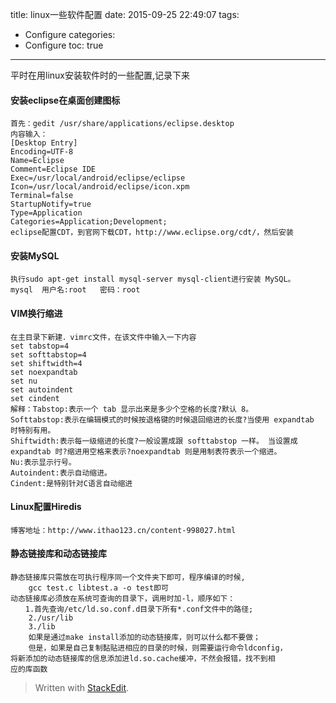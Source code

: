 title: linux一些软件配置
date: 2015-09-25 22:49:07
tags:
- Configure
categories:
- Configure
toc: true
---

平时在用linux安装软件时的一些配置,记录下来

#### 安装eclipse在桌面创建图标

```
首先：gedit /usr/share/applications/eclipse.desktop
内容输入：
[Desktop Entry]
Encoding=UTF-8
Name=Eclipse
Comment=Eclipse IDE
Exec=/usr/local/android/eclipse/eclipse
Icon=/usr/local/android/eclipse/icon.xpm
Terminal=false
StartupNotify=true
Type=Application
Categories=Application;Development;
eclipse配置CDT，到官网下载CDT，http://www.eclipse.org/cdt/，然后安装
```

#### 安装MySQL

```
执行sudo apt-get install mysql-server mysql-client进行安装 MySQL。
mysql  用户名:root   密码：root
```

#### VIM换行缩进

```
在主目录下新建．vimrc文件，在该文件中输入一下内容
set tabstop=4 
set softtabstop=4 
set shiftwidth=4 
set noexpandtab 
set nu  
set autoindent 
set cindent
解释：Tabstop:表示一个 tab 显示出来是多少个空格的长度?默认 8。
Softtabstop:表示在编辑模式的时候按退格键的时候退回缩进的长度?当使用 expandtab 时特别有用。
Shiftwidth:表示每一级缩进的长度?一般设置成跟 softtabstop 一样。 当设置成 expandtab 时?缩进用空格来表示?noexpandtab 则是用制表符表示一个缩进。
Nu:表示显示行号。
Autoindent:表示自动缩进。
Cindent:是特别针对C语言自动缩进
```

#### Linux配置Hiredis

```
博客地址：http://www.ithao123.cn/content-998027.html
```

#### 静态链接库和动态链接库

```
静态链接库只需放在可执行程序同一个文件夹下即可，程序编译的时候,
    gcc test.c libtest.a -o test即可
动态链接库必须放在系统可查询的目录下，调用时加-l，顺序如下：
　　1.首先查询/etc/ld.so.conf.d目录下所有*.conf文件中的路径;
    2./usr/lib
    3./lib
    如果是通过make install添加的动态链接库，则可以什么都不要做；
    但是，如果是自己复制黏贴进相应的目录的时候，则需要运行命令ldconfig，
将新添加的动态链接库的信息添加进ld.so.cache缓冲，不然会报错，找不到相
应的库函数
```



> Written with [StackEdit](https://stackedit.io/).
